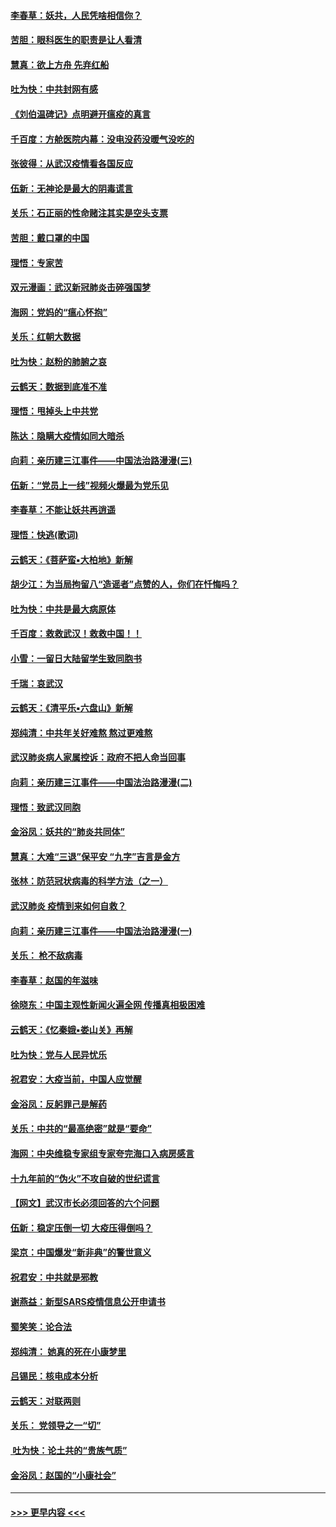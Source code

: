 #### [李春草：妖共，人民凭啥相信你？](../pages/nsc993/n11855196.md?t=02091731) 
#### [苦胆：眼科医生的职责是让人看清](../pages/nsc993/n11853840.md?t=02091731) 
#### [慧真：欲上方舟 先弃红船](../pages/nsc993/n11853483.md?t=02091731) 
#### [吐为快：中共封网有感](../pages/nsc993/n11852575.md?t=02091731) 
#### [《刘伯温碑记》点明避开瘟疫的真言](../pages/nsc993/n11852128.md?t=02091731) 
#### [千百度：方舱医院内幕：没电没药没暖气没吃的](../pages/nsc993/n11850211.md?t=02091731) 
#### [张彼得：从武汉疫情看各国反应](../pages/nsc993/n11850102.md?t=02091731) 
#### [伍新：无神论是最大的阴毒谎言](../pages/nsc993/n11846129.md?t=02091731) 
#### [关乐：石正丽的性命赌注其实是空头支票](../pages/nsc993/n11846109.md?t=02091731) 
#### [苦胆：戴口罩的中国](../pages/nsc993/n11845576.md?t=02091731) 
#### [理悟：专家苦](../pages/nsc993/n11845564.md?t=02091731) 
#### [双元漫画：武汉新冠肺炎击碎强国梦](../pages/nsc993/n11843320.md?t=02091731) 
#### [海网：党妈的“瘟心怀抱”](../pages/nsc993/n11840740.md?t=02091731) 
#### [关乐：红朝大数据](../pages/nsc993/n11840675.md?t=02091731) 
#### [吐为快：赵粉的肺腑之哀](../pages/nsc993/n11840618.md?t=02091731) 
#### [云鹤天：数据到底准不准](../pages/nsc993/n11840325.md?t=02091731) 
#### [理悟：甩掉头上中共党](../pages/nsc993/n11838826.md?t=02091731) 
#### [陈达：隐瞒大疫情如同大暗杀](../pages/nsc993/n11838771.md?t=02091731) 
#### [向莉：亲历建三江事件——中国法治路漫漫(三)](../pages/nsc993/n11831825.md?t=02091731) 
#### [伍新：“党员上一线”视频火爆最为党乐见](../pages/nsc993/n11838200.md?t=02091731) 
#### [李春草：不能让妖共再逍遥](../pages/nsc993/n11838102.md?t=02091731) 
#### [理悟：快逃(歌词)](../pages/nsc993/n11838083.md?t=02091731) 
#### [云鹤天：《菩萨蛮▪大柏地》新解](../pages/nsc993/n11838059.md?t=02091731) 
#### [胡少江：为当局拘留八“造谣者”点赞的人，你们在忏悔吗？](../pages/nsc993/n11836801.md?t=02091731) 
#### [吐为快：中共是最大病原体](../pages/nsc993/n11836748.md?t=02091731) 
#### [千百度：救救武汉！救救中国！！](../pages/nsc993/n11836145.md?t=02091731) 
#### [小雪：一留日大陆留学生致同胞书](../pages/nsc993/n11834624.md?t=02091731) 
#### [千瑞：哀武汉](../pages/nsc993/n11833647.md?t=02091731) 
#### [云鹤天：《清平乐▪六盘山》新解](../pages/nsc993/n11833611.md?t=02091731) 
#### [郑纯清：中共年关好难熬 熬过更难熬](../pages/nsc993/n11833489.md?t=02091731) 
#### [武汉肺炎病人家属控诉：政府不把人命当回事](../pages/nsc993/n11833205.md?t=02091731) 
#### [向莉：亲历建三江事件——中国法治路漫漫(二)](../pages/nsc993/n11829102.md?t=02091731) 
#### [理悟：致武汉同胞](../pages/nsc993/n11831522.md?t=02091731) 
#### [金浴凤：妖共的“肺炎共同体”](../pages/nsc993/n11829448.md?t=02091731) 
#### [慧真：大难“三退”保平安 “九字”吉言是金方](../pages/nsc993/n11829501.md?t=02091731) 
#### [张林：防范冠状病毒的科学方法（之一）](../pages/nsc993/n11828618.md?t=02091731) 
#### [武汉肺炎 疫情到来如何自救？](../pages/nsc993/n11827632.md?t=02091731) 
#### [向莉：亲历建三江事件——中国法治路漫漫(一)](../pages/nsc993/n11827190.md?t=02091731) 
#### [关乐： 枪不敌病毒](../pages/nsc993/n11826746.md?t=02091731) 
#### [李春草：赵国的年滋味](../pages/nsc993/n11826321.md?t=02091731) 
#### [徐晓东：中国主观性新闻火遍全网 传播真相极困难](../pages/nsc993/n11826508.md?t=02091731) 
#### [云鹤天：《忆秦娥▪娄山关》再解](../pages/nsc993/n11824682.md?t=02091731) 
#### [吐为快：党与人民异忧乐](../pages/nsc993/n11824660.md?t=02091731) 
#### [祝君安：大疫当前，中国人应觉醒](../pages/nsc993/n11821946.md?t=02091731) 
#### [金浴凤：反躬罪己是解药](../pages/nsc993/n11820280.md?t=02091731) 
#### [关乐：中共的“最高绝密”就是“要命”](../pages/nsc993/n11816946.md?t=02091731) 
#### [海网：中央维稳专家组专家夸完海口入病房感言](../pages/nsc993/n11815138.md?t=02091731) 
#### [十九年前的“伪火”不攻自破的世纪谎言](../pages/nsc993/n11813238.md?t=02091731) 
#### [【网文】武汉市长必须回答的六个问题](../pages/nsc993/n11813848.md?t=02091731) 
#### [伍新：稳定压倒一切 大疫压得倒吗？](../pages/nsc993/n11812634.md?t=02091731) 
#### [梁京：中国爆发“新非典”的警世意义](../pages/nsc993/n11812554.md?t=02091731) 
#### [祝君安：中共就是邪教](../pages/nsc993/n11812431.md?t=02091731) 
#### [谢燕益：新型SARS疫情信息公开申请书](../pages/nsc993/n11808840.md?t=02091731) 
#### [蜀笑笑：论合法](../pages/nsc993/n11808064.md?t=02091731) 
#### [郑纯清： 她真的死在小康梦里](../pages/nsc993/n11806623.md?t=02091731) 
#### [吕锡民：核电成本分析](../pages/nsc993/n11806284.md?t=02091731) 
#### [云鹤天：对联两则](../pages/nsc993/n11805957.md?t=02091731) 
#### [关乐： 党领导之一“切”](../pages/nsc993/n11804505.md?t=02091731) 
#### [ 吐为快：论土共的“贵族气质”](../pages/nsc993/n11804490.md?t=02091731) 
#### [金浴凤：赵国的“小康社会”](../pages/nsc993/n11804452.md?t=02091731) 

----
#### [ >>> 更早内容 <<< ](../indexes/nsc993-earlier.md)
